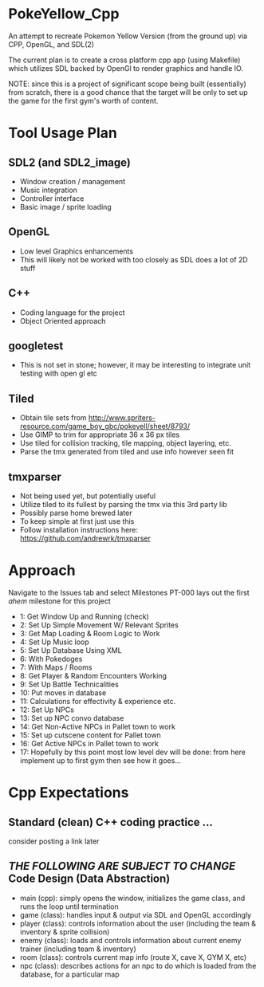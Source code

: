# PokeYellow_Cpp
An attempt to recreate Pokemon Yellow Version (from the ground up) via CPP, OpenGL, and SDL(2)

The current plan is to create a cross platform cpp app (using Makefile) which utilizes SDL backed by OpenGl to render graphics and handle IO.

NOTE: since this is a project of significant scope being built (essentially) from scratch, there is a good chance that the target will be only to set up the game for the first gym's worth of content.

Tool Usage Plan
==============
SDL2 (and SDL2_image)
--------------
 - Window creation / management
 - Music integration
 - Controller interface
 - Basic image / sprite loading
  
OpenGL
--------------
 - Low level Graphics enhancements
 - This will likely not be worked with too closely as SDL does a lot of 2D stuff
  
C++
--------------
 - Coding language for the project
 - Object Oriented approach
  
googletest
--------------
 - This is not set in stone; however, it may be interesting to integrate unit testing with open gl etc

Tiled
--------------
 - Obtain tile sets from http://www.spriters-resource.com/game_boy_gbc/pokeyell/sheet/8793/
 - Use GIMP to trim for appropriate 36 x 36 px tiles
 - Use tiled for collision tracking, tile mapping, object layering, etc.
 - Parse the tmx generated from tiled and use info however seen fit

tmxparser
--------------
 - Not being used yet, but potentially useful
 - Utilize tiled to its fullest by parsing the tmx via this 3rd party lib
 - Possibly parse home brewed later
 - To keep simple at first just use this
 - Follow installation instructions here: https://github.com/andrewrk/tmxparser

Approach
==============
Navigate to the Issues tab and select Milestones
PT-000 lays out the first *ahem* milestone for this project
 - 1:  Get Window Up and Running (check)
 - 2:  Set Up Simple Movement W/ Relevant Sprites
 - 3:  Get Map Loading & Room Logic to Work
 - 4:  Set Up Music loop
 - 5:  Set Up Database Using XML
 - 6:     With Pokedoges
 - 7:     With Maps / Rooms
 - 8:  Get Player & Random Encounters Working
 - 9:  Set Up Battle Technicalities
 - 10:    Put moves in database
 - 11:    Calculations for effectivity & experience etc.
 - 12: Set Up NPCs
 - 13:    Set up NPC convo database
 - 14:    Get Non-Active NPCs in Pallet town to work
 - 15:    Set up cutscene content for Pallet town
 - 16:    Get Active NPCs in Pallet town to work
 - 17: Hopefully by this point most low level dev will be done: from here implement up to first gym then see how it goes...

Cpp Expectations
==============
Standard (clean) C++ coding practice ...
--------------
  consider posting a link later

*THE FOLLOWING ARE SUBJECT TO CHANGE*
Code Design (Data Abstraction) 
--------------
 - main (cpp): simply opens the window, initializes the game class, and runs the loop until termination
 - game (class): handles input & output via SDL and OpenGL accordingly
 - player (class): controls information about the user (including the team & inventory & sprite collision)
 - enemy (class): loads and controls information about current enemy trainer (including team & inventory)
 - room (class): controls current map info (route X, cave X, GYM X, etc)
 - npc (class): describes actions for an npc to do  which is loaded from the database, for a particular map
  
  
  
